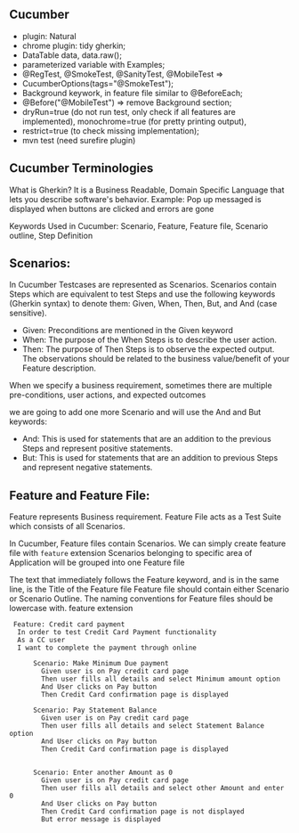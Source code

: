 Cucumber
-------------

- plugin: Natural
- chrome plugin: tidy gherkin; 
- DataTable data, data.raw(); 
- parameterized variable with Examples; 
- @RegTest, @SmokeTest, @SanityTest, @MobileTest => 
- CucumberOptions(tags="@SmokeTest"); 
- Background keywork, in feature file similar to @BeforeEach; 
- @Before("@MobileTest") => remove Background section;
- dryRun=true (do not run test, only check if all features are implemented), monochrome=true (for pretty printing output), 
- restrict=true (to check missing implementation); 
- mvn test (need surefire plugin)


Cucumber Terminologies
-------------------------
What is Gherkin? 
 It is a Business Readable, Domain Specific Language  that lets you describe software's behavior.
Example: Pop up messaged is displayed when buttons are clicked and errors are gone	

Keywords Used in Cucumber: Scenario, Feature, Feature file, Scenario outline, Step Definition

## Scenarios:
In Cucumber Testcases are represented as Scenarios.
Scenarios contain Steps which are equivalent to test Steps and use the following keywords (Gherkin syntax) to denote them: Given, When, Then, But, and And (case sensitive).
- Given: Preconditions are mentioned in the Given keyword
- When: The purpose of the When Steps is to describe the user action.
- Then: The purpose of Then Steps is to observe the expected output. The observations should be related to the business value/benefit of your Feature description.

When we specify a business requirement, sometimes there are multiple pre-conditions, user actions, and expected outcomes

we are going to add one more Scenario and will use the And and But keywords:

- And: This is used for statements that are an addition to the previous Steps and represent positive statements.
- But: This is used for statements that are an addition to previous Steps and represent negative statements.



## Feature and Feature File:
Feature represents Business requirement.
Feature File acts as a Test Suite which consists of all Scenarios.

In Cucumber, Feature files contain Scenarios. We can simply create feature file with `feature` extension
Scenarios belonging to specific area of Application will be grouped into one Feature file

The text that immediately follows the Feature keyword, and is in the same line, is the Title of the Feature file
 Feature file should contain either Scenario or Scenario Outline. The naming conventions for Feature files should be lowercase with. feature extension 

```shell script
 Feature: Credit card payment
  In order to test Credit Card Payment functionality
  As a CC user
  I want to complete the payment through online

      Scenario: Make Minimum Due payment 
        Given user is on Pay credit card page
        Then user fills all details and select Minimum amount option
        And User clicks on Pay button
        Then Credit Card confirmation page is displayed
    
      Scenario: Pay Statement Balance 
        Given user is on Pay credit card page
        Then user fills all details and select Statement Balance option
        And User clicks on Pay button
        Then Credit Card confirmation page is displayed
    
    
      Scenario: Enter another Amount as 0
        Given user is on Pay credit card page
        Then user fills all details and select other Amount and enter 0
        And User clicks on Pay button
        Then Credit Card confirmation page is not displayed
        But error message is displayed
```



